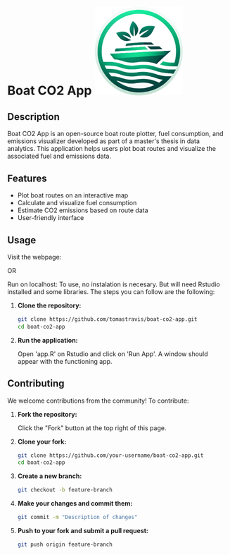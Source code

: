 # Boat CO2 App <img src="https://github.com/tomastravis/boat-co2-app/blob/main/www/logo.png" alt="Logo" width="200" />

## Description

Boat CO2 App is an open-source boat route plotter, fuel consumption, and emissions visualizer developed as part of a master's thesis in data analytics. This application helps users plot boat routes and visualize the associated fuel and emissions data.

## Features

- Plot boat routes on an interactive map
- Calculate and visualize fuel consumption
- Estimate CO2 emissions based on route data
- User-friendly interface

## Usage

Visit the webpage: 

OR

Run on localhost: To use, no instalation is necesary. But will need Rstudio installed and some libraries. The steps you can follow are the following:

1. **Clone the repository:**

    ```bash
    git clone https://github.com/tomastravis/boat-co2-app.git
    cd boat-co2-app
    ```

3. **Run the application:**

    Open 'app.R' on Rstudio and click on 'Run App'. A window should appear with the functioning app. 


## Contributing

We welcome contributions from the community! To contribute:

1. **Fork the repository:**

    Click the "Fork" button at the top right of this page.

2. **Clone your fork:**

    ```bash
    git clone https://github.com/your-username/boat-co2-app.git
    cd boat-co2-app
    ```

3. **Create a new branch:**

    ```bash
    git checkout -b feature-branch
    ```

4. **Make your changes and commit them:**

    ```bash
    git commit -m "Description of changes"
    ```

5. **Push to your fork and submit a pull request:**

    ```bash
    git push origin feature-branch
    ```
